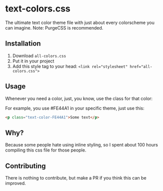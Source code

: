 # text-colors.css
The ultimate text color theme file with just about every colorscheme you can imagine. Note: PurgeCSS is recommended.

## Installation

1. Download `all-colors.css`
2. Put it in your project
3. Add this style tag to your head: `<link rel="stylesheet" href="all-colors.css">`

## Usage

Whenever you need a color, just, you know, use the class for that color:

For example, you use #FE44A1 in your specific theme, just use this:

```html
<p class="text-color-FE44A1">Some text</p>
```

## Why?

Because some people hate using inline styling, so I spent about 100 hours compiling this css file for those people.

## Contributing

There is nothing to contribute, but make a PR if you think this can be improved.
